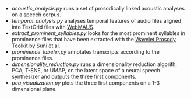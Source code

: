 - *acoustic_analysis.py* runs a set of prosodically linked acoustic analyses on a specch corpus.
- *temporal_analysis.py* analyses temporal features of audio files aligned into TextGrid files with [WebMAUS](https://clarin.phonetik.uni-muenchen.de/BASWebServices/interface/WebMAUSBasic).
- *extract_prominent_syllables.py* looks for the most prominent syllables in prominence files that have been extracted with the [Wavelet Prosody Toolkit](https://github.com/asuni/wavelet_prosody_toolkit) by Suni et al.
- *prominence_labeler.py* annotates transcripts according to the prominence files.
- *dimensionality_reduction.py* runs a dimensionality reduction algorith, PCA, T-SNE, or UMAP, on the latent space of a neural speech synthesizer and outputs the three first components.
- *pca_visualization.py* plots the three first components on a 1-3 dimensional plane.
